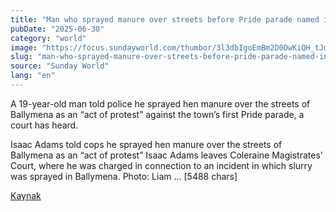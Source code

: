 ```yaml
---
title: "Man who sprayed manure over streets before Pride parade named in court"
pubDate: "2025-06-30"
category: "world"
image: "https://focus.sundayworld.com/thumbor/3l3dbIgoEmBm2D0DwKiQH_tJmhE=/180x0:3058x2159/629x0/prod-mh-ireland/f338f9fd-27db-4657-90ee-c4ecdafc5663/6bca6d92-79da-4ef3-b376-e2d90abada36/ad7542a0-30c0-47ee-b6b7-a426dce03c39.jpg"
slug: "man-who-sprayed-manure-over-streets-before-pride-parade-named-in-court"
source: "Sunday World"
lang: "en"
---
```


A 19-year-old man told police he sprayed hen manure over the streets of Ballymena as an “act of protest” against the town’s first Pride parade, a court has heard.

Isaac Adams told cops he sprayed hen manure over the streets of Ballymena as an “act of protest”
Isaac Adams leaves Coleraine Magistrates' Court, where he was charged in connection to an incident in which slurry was sprayed in Ballymena. Photo: Liam ... [5488 chars]

[Kaynak](https://www.sundayworld.com/crime/courts/man-who-sprayed-manure-over-streets-before-pride-parade-named-in-court/a225344529.html)

